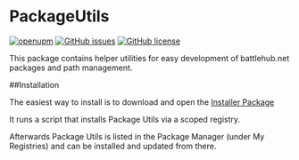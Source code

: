 # PackageUtils


[![openupm](https://img.shields.io/npm/v/net.battlehub.packageutils?label=openupm&registry_uri=https://package.openupm.com)](https://openupm.com/packages/net.battlehub.packageutils/)
[![GitHub issues](https://img.shields.io/github/issues/Battlehub0x/PackageUtils)](https://github.com/Battlehub0x/PackageUtils/issues)
[![GitHub license](https://img.shields.io/github/license/Battlehub0x/PackageUtils?label=license)](https://github.com/Battlehub0x/PackageUtils/blob/main/LICENSE.md)

This package contains helper utilities for easy development of battlehub.net packages and path management.

##Installation

The easiest way to install is to download and open the [Installer Package](https://package-installer.glitch.me/v1/installer/OpenUPM/net.battlehub.packageutils?registry=https%3A%2F%2Fpackage.openupm.com&scope=net.battlehub)

It runs a script that installs Package Utils via a scoped registry.

Afterwards Package Utils is listed in the Package Manager (under My Registries) and can be installed and updated from there.